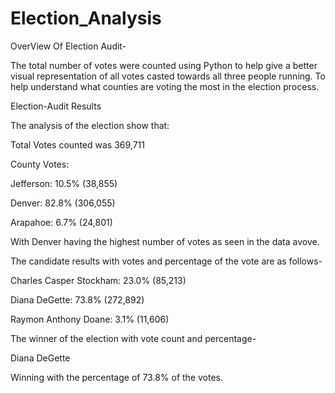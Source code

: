 # Election_Analysis

OverView Of Election Audit-

The total number of votes were counted using Python to help give a better visual representation of all votes casted towards all three people running. To help understand what counties are voting the most in the election process.

Election-Audit Results

The analysis of the election show that:

Total Votes counted was 369,711

County Votes:

Jefferson: 10.5% (38,855)

Denver: 82.8% (306,055)

Arapahoe: 6.7% (24,801)

With Denver having the highest number of votes as seen in the data avove.



The candidate results with votes and percentage of the vote are as follows-

Charles Casper Stockham: 23.0% (85,213)

Diana DeGette: 73.8% (272,892)

Raymon Anthony Doane: 3.1% (11,606)

The winner of the election with vote count and percentage-

Diana DeGette

Winning with the percentage of 73.8% of the votes.

